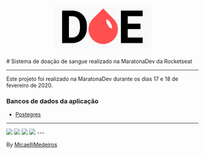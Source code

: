 <h1 align="center">
<img src="https://raw.githubusercontent.com/MicaelliMedeiros/Doe/master/public/logo.png">
</h1>
# Sistema de doação de sangue realizado na MaratonaDev da Rocketseat

---

Este projeto foi realizado na MaratonaDev durante os dias 17 e 18 de fevereiro de 2020.


### Bancos de dados da aplicação
- [Postegres](https://github.com/postgres/postgres)

---

<img src="https://user-images.githubusercontent.com/54600663/74799192-a0930c00-52ae-11ea-82ac-9c21ef064833.png">
<img src="https://user-images.githubusercontent.com/54600663/74799190-9f61df00-52ae-11ea-8390-02c9630b8b5d.png">
<img src="https://user-images.githubusercontent.com/54600663/74799191-9ffa7580-52ae-11ea-8654-d0a5bb59c6a2.png">
<img src="https://user-images.githubusercontent.com/54600663/74799193-a0930c00-52ae-11ea-8c3e-cf66e327e51f.png">
---


By [MicaelliMedeiros](https://www.linkedin.com/in/micaellimedeiros/)
